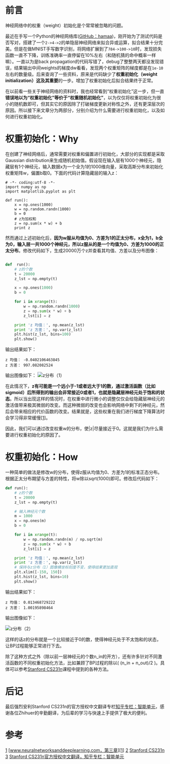 # 前言
神经网络中的权重（weight）初始化是个常常被忽略的问题。

最近在手写一个Python的神经网络库([GitHub：hamaa](https://github.com/monitor1379/hamaa))，刚开始为了测试代码是否写对，搭建了一个`2->4->2`的单隐层神经网络来拟合异或运算，拟合结果十分完美。但是在做MNIST手写数字识别，将网络扩展到了`784->100->10`时，发现损失函数一直不下降，训练准确率一直停留在10%左右（和随机猜的命中概率一样嘛）。一直以为是back propagation的代码写错了，debug了整整两天都没发现错误，结果输出中间weights的梯度dw看看，发现两个权重矩阵的梯度都是在`1e-10`左右的数量级。后来查询了一些资料，原来是代码缺少了**权重初始化（weight initialization）**这**及其重要**的一步。增加了权重初始化后拟合结果终于正常。

在以前看一些关于神经网络的资料时，我也经常看到“权重初始化”这一步，但一直**错误地以为“权重初始化”等价于“权重随机初始化”**，以为仅仅将权重初始化为很小的随机数即可，但其实它的原因除了打破梯度更新对称性之外，还有更深层次的原因。所以接下来文章分为两部分，分别介绍为什么需要进行权重初始化，以及如何进行权重初始化。


# 权重初始化：Why

在创建了神经网络后，通常需要对权重和偏置进行初始化，大部分的实现都是采取Gaussian distribution来生成随机初始值。假设现在输入层有1000个神经元，隐藏层有1个神经元，输入数据x为一个全为1的1000维向量，采取高斯分布来初始化权重矩阵w，偏置b取0。下面的代码计算隐藏层的输入z：
```pytohn
# -*- coding:utf-8 -*-
import numpy as np
import matplotlib.pyplot as plt

def run():
    x = np.ones(1000)
    w = np.random.randn(1000)
    b = 0
    # z为加权和
    z = np.sum(x * w) + b
    print z
```
然而通过上述初始化后，**因为w服从均值为0、方差为1的正太分布，x全为1，b全为0，输入层一共1000个神经元，所以z服从的是一个均值为0、方差为1000的正太分布**。修改代码如下，生成20000万个z并查看其均值、方差以及分布图像：
```python

def  run():
    # z的个数
    t = 20000
    z_lst = np.empty(t)

    x = np.ones(1000)
    b = 0

    for i in xrange(t):
        w = np.random.randn(1000)
        z = np.sum(x * w) + b
        z_lst[i] = z

    print 'z 均值：', np.mean(z_lst)
    print 'z 方差：', np.var(z_lst)
    plt.hist(z_lst, bins=100)
    plt.show()
```
输出结果如下：
```
z 均值： -0.0402106463845
z 方差： 997.082082524
```
输出图像如下：
![z分布（1）](http://upload-images.jianshu.io/upload_images/1624726-08f3059e6108011a.png?imageMogr2/auto-orient/strip%7CimageView2/2/w/1240)

在此情况下，**z有可能是一个远小于-1或者远大于1的数，通过激活函数（比如sigmoid）后所得到的输出会非常接近0或者1，也就是隐藏层神经元处于饱和的状态**。所以当出现这样的情况时，在权重中进行微小的调整仅仅会给隐藏层神经元的激活值带来极其微弱的改变。而这种微弱的改变也会影响网络中剩下的神经元，然后会带来相应的代价函数的改变。结果就是，这些权重在我们进行梯度下降算法时会学习得非常缓慢[[1][1]]。

因此，我们可以通过改变权重w的分布，使|z|尽量接近于0。这就是我们为什么需要进行权重初始化的原因了。


# 权重初始化：How

一种简单的做法是修改w的分布，使得z服从均值为0、方差为1的标准正态分布。根据正太分布期望与方差的特性，将w除以sqrt(1000)即可。修改后代码如下：
```python
def run():
    # z的个数
    t = 20000
    z_lst = np.empty(t)

    # 输入神经元个数
    m = 1000
    x = np.ones(m)
    b = 0

    for i in xrange(t):
        w = np.random.randn(m) / np.sqrt(m)
        z = np.sum(x * w) + b
        z_lst[i] = z

    print 'z 均值：', np.mean(z_lst)
    print 'z 方差：', np.var(z_lst)
    # 保持与z分布（1）图像横坐标刻度不变，使得结果更加直观
    plt.xlim([-150, 150])
    plt.hist(z_lst, bins=10)
    plt.show()
```

输出结果如下：
```
z 均值： 0.013468729222
z 方差： 1.00195898464
```
输出图像如下：

![z分布（2）](http://upload-images.jianshu.io/upload_images/1624726-94931f68fd3da2c5.png?imageMogr2/auto-orient/strip%7CimageView2/2/w/1240)

这样的话z的分布就是一个比较接近于0的数，使得神经元处于不太饱和的状态，让BP过程能够正常进行下去。

除了这种方式之外（除以前一层神经元的个数n_in的开方），还有许多针对不同激活函数的不同权重初始化方法，比如兼顾了BP过程的除以( (n_in + n_out)/2 )。具体可以参考[Stanford CS231n][2]课程中提到的各种方法。


# 后记

最后强烈安利Stanford CS231n的官方授权中文翻译专栏[知乎专栏：智能单元][3]，感谢各位Zhihuer的辛勤翻译，为后辈的学习与快速上手提供了极大的便利。

# 参考
[1] [www.neuralnetworksanddeeplearning.com，第三章][1]
[2] [Stanford CS231n][2]
[3] [Stanford CS231n官方授权中文翻译，知乎专栏：智能单元 ][3]


[1]:(http://neuralnetworksanddeeplearning.com/chap3.html#weight_initialization)
[2]:(http://cs231n.github.io)
[3]:(https://zhuanlan.zhihu.com/p/21560667?refer=intelligentunit)
